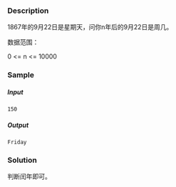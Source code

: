 ### Description

1867年的9月22日是星期天，问你n年后的9月22日是周几。

数据范围：

0 <= n <= 10000

### Sample

##### Input

```
150
```

##### Output

```
Friday
```

### Solution

判断闰年即可。
